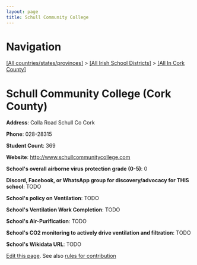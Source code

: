 ```yaml
---
layout: page
title: Schull Community College
---
```

# Navigation

[[All countries/states/provinces]](../../..) > [[All Irish School Districts]](../..) > [[All In Cork County]](..)

# Schull Community College (Cork County)

**Address**: Colla Road Schull Co Cork

**Phone**: 028-28315

**Student Count**: 369

**Website**: <http://www.schullcommunitycollege.com>

**School's overall airborne virus protection grade (0-5)**: 0

**Discord, Facebook, or WhatsApp group for discovery/advocacy for THIS school**: TODO

**School's policy on Ventilation**: TODO

**School's Ventilation Work Completion**: TODO

**School's Air-Purification**: TODO

**School's CO2 monitoring to actively drive ventilation and filtration**: TODO

**School's Wikidata URL**: TODO


[Edit this page](https://github.com/ventilate-schools/Ireland/edit/main/./Cork_County/Schull_Community_College.md). See also [rules for contribution](../../../contribution-rules/)
